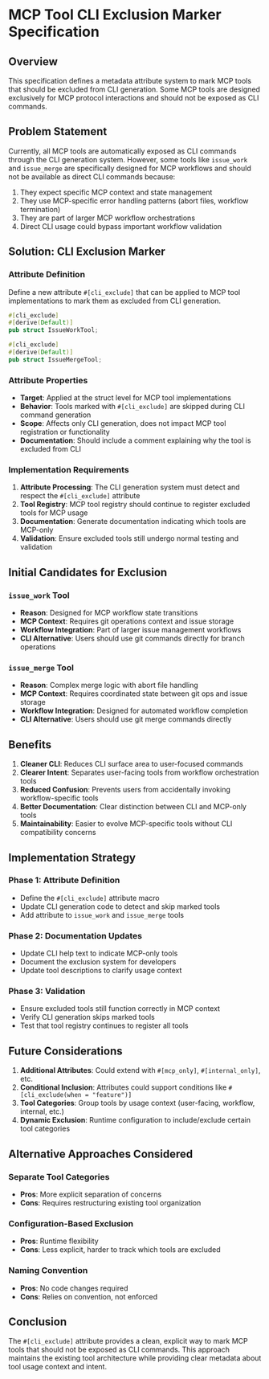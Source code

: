 # MCP Tool CLI Exclusion Marker Specification

## Overview

This specification defines a metadata attribute system to mark MCP tools that should be excluded from CLI generation. Some MCP tools are designed exclusively for MCP protocol interactions and should not be exposed as CLI commands.

## Problem Statement

Currently, all MCP tools are automatically exposed as CLI commands through the CLI generation system. However, some tools like `issue_work` and `issue_merge` are specifically designed for MCP workflows and should not be available as direct CLI commands because:

1. They expect specific MCP context and state management
2. They use MCP-specific error handling patterns (abort files, workflow termination)
3. They are part of larger MCP workflow orchestrations
4. Direct CLI usage could bypass important workflow validation

## Solution: CLI Exclusion Marker

### Attribute Definition

Define a new attribute `#[cli_exclude]` that can be applied to MCP tool implementations to mark them as excluded from CLI generation.

```rust
#[cli_exclude]
#[derive(Default)]
pub struct IssueWorkTool;

#[cli_exclude] 
#[derive(Default)]
pub struct IssueMergeTool;
```

### Attribute Properties

- **Target**: Applied at the struct level for MCP tool implementations
- **Behavior**: Tools marked with `#[cli_exclude]` are skipped during CLI command generation
- **Scope**: Affects only CLI generation, does not impact MCP tool registration or functionality
- **Documentation**: Should include a comment explaining why the tool is excluded from CLI

### Implementation Requirements

1. **Attribute Processing**: The CLI generation system must detect and respect the `#[cli_exclude]` attribute
2. **Tool Registry**: MCP tool registry should continue to register excluded tools for MCP usage
3. **Documentation**: Generate documentation indicating which tools are MCP-only
4. **Validation**: Ensure excluded tools still undergo normal testing and validation

## Initial Candidates for Exclusion

### `issue_work` Tool
- **Reason**: Designed for MCP workflow state transitions
- **MCP Context**: Requires git operations context and issue storage
- **Workflow Integration**: Part of larger issue management workflows
- **CLI Alternative**: Users should use git commands directly for branch operations

### `issue_merge` Tool  
- **Reason**: Complex merge logic with abort file handling
- **MCP Context**: Requires coordinated state between git ops and issue storage
- **Workflow Integration**: Designed for automated workflow completion
- **CLI Alternative**: Users should use git merge commands directly

## Benefits

1. **Cleaner CLI**: Reduces CLI surface area to user-focused commands
2. **Clearer Intent**: Separates user-facing tools from workflow orchestration tools  
3. **Reduced Confusion**: Prevents users from accidentally invoking workflow-specific tools
4. **Better Documentation**: Clear distinction between CLI and MCP-only tools
5. **Maintainability**: Easier to evolve MCP-specific tools without CLI compatibility concerns

## Implementation Strategy

### Phase 1: Attribute Definition
- Define the `#[cli_exclude]` attribute macro
- Update CLI generation code to detect and skip marked tools
- Add attribute to `issue_work` and `issue_merge` tools

### Phase 2: Documentation Updates  
- Update CLI help text to indicate MCP-only tools
- Document the exclusion system for developers
- Update tool descriptions to clarify usage context

### Phase 3: Validation
- Ensure excluded tools still function correctly in MCP context
- Verify CLI generation skips marked tools
- Test that tool registry continues to register all tools

## Future Considerations

1. **Additional Attributes**: Could extend with `#[mcp_only]`, `#[internal_only]`, etc.
2. **Conditional Inclusion**: Attributes could support conditions like `#[cli_exclude(when = "feature")]`
3. **Tool Categories**: Group tools by usage context (user-facing, workflow, internal, etc.)
4. **Dynamic Exclusion**: Runtime configuration to include/exclude certain tool categories

## Alternative Approaches Considered

### Separate Tool Categories
- **Pros**: More explicit separation of concerns
- **Cons**: Requires restructuring existing tool organization

### Configuration-Based Exclusion
- **Pros**: Runtime flexibility
- **Cons**: Less explicit, harder to track which tools are excluded

### Naming Convention
- **Pros**: No code changes required
- **Cons**: Relies on convention, not enforced

## Conclusion

The `#[cli_exclude]` attribute provides a clean, explicit way to mark MCP tools that should not be exposed as CLI commands. This approach maintains the existing tool architecture while providing clear metadata about tool usage context and intent.